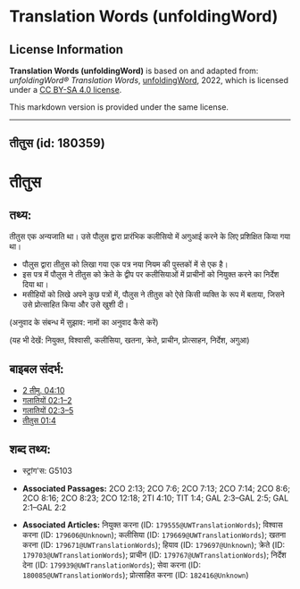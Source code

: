 # Translation Words (unfoldingWord)

## License Information

**Translation Words (unfoldingWord)** is based on and adapted from: _unfoldingWord® Translation Words_, [unfoldingWord](https://unfoldingword.org/utw), 2022, which is licensed under a [CC BY-SA 4.0 license](https://creativecommons.org/licenses/by-sa/4.0/legalcode.en).

This markdown version is provided under the same license.



--------------------------------

## तीतुस (id: 180359)

तीतुस
=====

तथ्य:
-----

तीतुस एक अन्यजाति था। उसे पौलुस द्वारा प्रारंभिक कलीसियो में अगुआई करने के लिए प्रशिक्षित किया गया था।

* पौलुस द्वारा तीतुस को लिखा गया एक पत्र नया नियम की पुस्तकों में से एक है।
* इस पत्र में पौलुस ने तीतुस को क्रेते के द्वीप पर कलीसियाओं में प्राचीनों को नियुक्त करने का निर्देश दिया था।
* मसीहियों को लिखे अपने कुछ पत्रों में, पौलुस ने तीतुस को ऐसे किसी व्यक्ति के रूप में बताया, जिसने उसे प्रोत्साहित किया और उसे खुशी दी।

(अनुवाद के संबन्ध में सुझाव: नामों का अनुवाद कैसे करें)

(यह भी देखें: नियुक्त, विश्वासी, कलीसिया, खतना, क्रेते, प्राचीन, प्रोत्साहन, निर्देश, अगुआ)

बाइबल संदर्भ:
-------------

* [2 तीमु. 04:10](https://ref.ly/2Tim0:0)
* [गलातियों 02:1–2](https://ref.ly/Gal2:1-Gal2:2)
* [गलातियों 02:3–5](https://ref.ly/Gal2:3-Gal2:5)
* [तीतुस 01:4](https://ref.ly/Titus1:4)

शब्द तथ्य:
----------

* स्ट्रांग'स: G5103

* **Associated Passages:** 2CO 2:13; 2CO 7:6; 2CO 7:13; 2CO 7:14; 2CO 8:6; 2CO 8:16; 2CO 8:23; 2CO 12:18; 2TI 4:10; TIT 1:4; GAL 2:3–GAL 2:5; GAL 2:1–GAL 2:2
* **Associated Articles:** नियुक्त करना (ID: `179555@UWTranslationWords`); विश्वास करना (ID: `179606@Unknown`); कलीसिया (ID: `179669@UWTranslationWords`); खतना करना (ID: `179671@UWTranslationWords`); हियाव (ID: `179697@Unknown`); क्रेते (ID: `179703@UWTranslationWords`); प्राचीन (ID: `179767@UWTranslationWords`); निर्देश देना (ID: `179939@UWTranslationWords`); सेवा करना (ID: `180085@UWTranslationWords`); प्रोत्साहित करना (ID: `182416@Unknown`)

